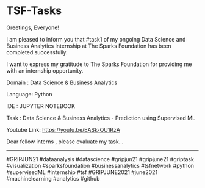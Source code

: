 # TSF-Tasks
Greetings, Everyone!



I am pleased to inform you that #task1 of my ongoing Data Science and Business Analytics Internship at The Sparks Foundation has been completed successfully.



I want to express my gratitude to The Sparks Foundation for providing me with an internship opportunity.



Domain : Data Science & Business Analytics

Language: Python

IDE : JUPYTER NOTEBOOK

Task : Data Science & Business Analytics - Prediction using Supervised ML



Youtube Link: https://youtu.be/EASk-QU1RzA



Dear fellow interns , please evaluate my task...



----------------------------



#GRIPJUN21 #dataanalysis #datascience #gripjun21 #gripjune21 #griptask #visualization #sparksfoundation #businessanalytics #tsfnetwork #python #supervisedML #internship #tsf #GRIPJUNE2021 #june2021 #machinelearning #analytics  #github
